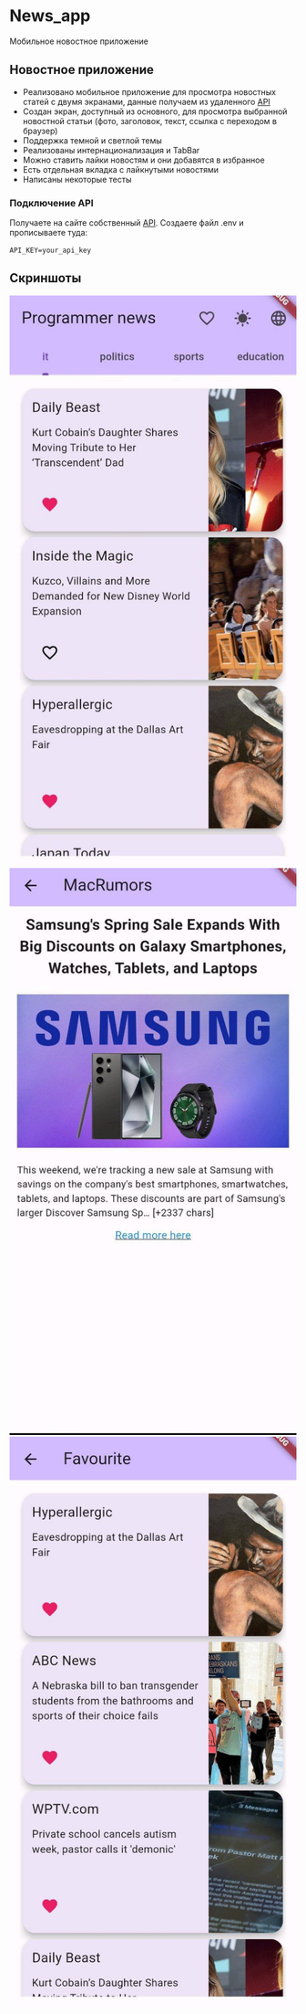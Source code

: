 # News_app
Мобильное новостное приложение

## Новостное приложение
- Реализовано мобильное приложение для просмотра новостных статей с двумя экранами, данные получаем из удаленного [API](https://newsapi.org/) 
- Создан экран, доступный из основного, для просмотра выбранной новостной статьи (фото, заголовок, текст, ссылка с переходом в браузер)
- Поддержка темной и светлой темы
- Реализованы интернационализация и TabBar
- Можно ставить лайки новостям и они добавятся в избранное
- Есть отдельная вкладка с лайкнутыми новостями
- Написаны некоторые тесты

### Подключение API
Получаете на сайте собственный [API](https://newsapi.org/). Создаете файл .env и прописываете туда:
```
API_KEY=your_api_key
```

## Скриншоты
![App Screenshot](/mainpage.jpg)
![App Screenshot](/secondpage.jpg)
![App Screenshot](/favouritesPage.jpg)
